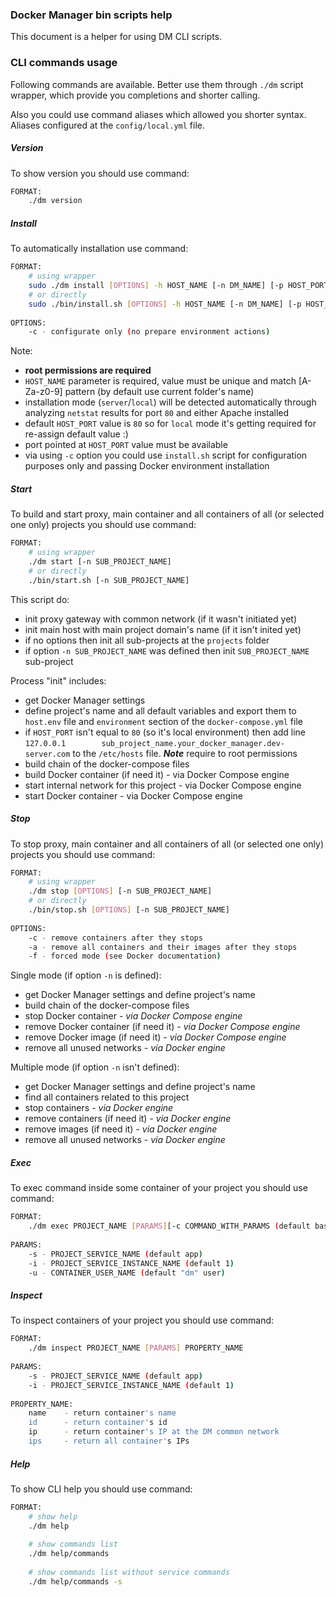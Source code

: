 ### Docker Manager bin scripts help

This document is a helper for using DM CLI scripts.

### CLI commands usage

Following commands are available. 
Better use them through `./dm` script wrapper, which provide you completions and shorter calling.

Also you could use command aliases which allowed you shorter syntax. Aliases configured at the `config/local.yml` file.


##### Version

To show version you should use command:
```sh
FORMAT:
    ./dm version
```


##### Install

To automatically installation use command:

```sh
FORMAT:
    # using wrapper
    sudo ./dm install [OPTIONS] -h HOST_NAME [-n DM_NAME] [-p HOST_PORT]
    # or directly
    sudo ./bin/install.sh [OPTIONS] -h HOST_NAME [-n DM_NAME] [-p HOST_PORT]
 
OPTIONS:
    -c - configurate only (no prepare environment actions)
```

Note:
 - **root permissions are required**
 - `HOST_NAME` parameter is required, value must be unique and match [A-Za-z0-9] pattern (by default use current folder's name)
 - installation mode (`server`/`local`) will be detected automatically through analyzing `netstat` results for port `80` and either Apache installed
 - default `HOST_PORT` value is `80` so for `local` mode it's getting required for re-assign default value :)
 - port pointed at `HOST_PORT` value must be available 
 - via using `-c` option you could use `install.sh` script for configuration purposes only and passing Docker environment installation
 
 
##### Start
 
To build and start proxy, main container and all containers of all (or selected one only) projects you should use command:

```sh
FORMAT:
    # using wrapper
    ./dm start [-n SUB_PROJECT_NAME]
    # or directly
    ./bin/start.sh [-n SUB_PROJECT_NAME]
```

This script do: 
- init proxy gateway with common network (if it wasn't initiated yet) 
- init main host with main project domain's name (if it isn't inited yet) 
- if no options then init all sub-projects at the `projects` folder
- if option `-n SUB_PROJECT_NAME` was defined then init `SUB_PROJECT_NAME` sub-project

Process "init" includes: 
- get Docker Manager settings
- define project's name and all default variables and export them to `host.env` file and `environment` section of the `docker-compose.yml` file
- if `HOST_PORT` isn't equal to `80` (so it's local environment) then add line `127.0.0.1        sub_project_name.your_docker_manager.dev-server.com` to the `/etc/hosts` file. ***Note*** require to root permissions
- build chain of the docker-compose files
- build Docker container (if need it) - via Docker Compose engine
- start internal network for this project - via Docker Compose engine
- start Docker container - via Docker Compose engine 
 
 
##### Stop

To stop proxy, main container and all containers of all (or selected one only) projects you should use command:
```sh
FORMAT:
    # using wrapper
    ./dm stop [OPTIONS] [-n SUB_PROJECT_NAME]
    # or directly
    ./bin/stop.sh [OPTIONS] [-n SUB_PROJECT_NAME]
    
OPTIONS:
    -c - remove containers after they stops
    -a - remove all containers and their images after they stops
    -f - forced mode (see Docker documentation)
```

Single mode (if option `-n` is defined):
- get Docker Manager settings and define project's name
- build chain of the docker-compose files
- stop Docker container - *via Docker Compose engine*
- remove Docker container (if need it) - *via Docker Compose engine*
- remove Docker image (if need it) - *via Docker Compose engine*
- remove all unused networks - *via Docker engine*

Multiple mode (if option `-n` isn't defined):
- get Docker Manager settings and define project's name
- find all containers related to this project  
- stop containers - *via Docker engine*
- remove containers (if need it) - *via Docker engine*
- remove images (if need it) - *via Docker engine*
- remove all unused networks - *via Docker engine*


##### Exec

To exec command inside some container of your project you should use command:
```sh
FORMAT:
    ./dm exec PROJECT_NAME [PARAMS][-c COMMAND_WITH_PARAMS (default bash)]
    
PARAMS:
    -s - PROJECT_SERVICE_NAME (default app)
    -i - PROJECT_SERVICE_INSTANCE_NAME (default 1)
    -u - CONTAINER_USER_NAME (default "dm" user)
```


##### Inspect

To inspect containers of your project you should use command:
```sh
FORMAT:
    ./dm inspect PROJECT_NAME [PARAMS] PROPERTY_NAME
    
PARAMS:
    -s - PROJECT_SERVICE_NAME (default app)
    -i - PROJECT_SERVICE_INSTANCE_NAME (default 1)
    
PROPERTY_NAME:
    name    - return container's name
    id      - return container's id
    ip      - return container's IP at the DM common network 
    ips     - return all container's IPs
```


##### Help

To show CLI help you should use command:
```sh
FORMAT:
    # show help
    ./dm help
    
    # show commands list
    ./dm help/commands
    
    # show commands list without service commands
    ./dm help/commands -s
```
